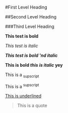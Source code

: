 #First Level Heading

##Second Level Heading

###Third Level Heading

**This test is bold**

_This test is italic_

***This test is bold 'nd italic***

**This is bold _this is italic_ yey**

This is a <sub> supscript </sub>

This is a <sup> supscript </sup>

<ins> This is underlined </ins>

>This is a quote
